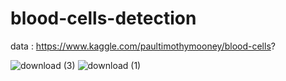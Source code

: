 # blood-cells-detection
data : https://www.kaggle.com/paultimothymooney/blood-cells? 

![download (3)](https://user-images.githubusercontent.com/72338267/95013362-11b9e080-0640-11eb-9c58-aac41da91039.png)
![download (1)](https://user-images.githubusercontent.com/72338267/95013365-154d6780-0640-11eb-8d41-d1edcf928898.png)
